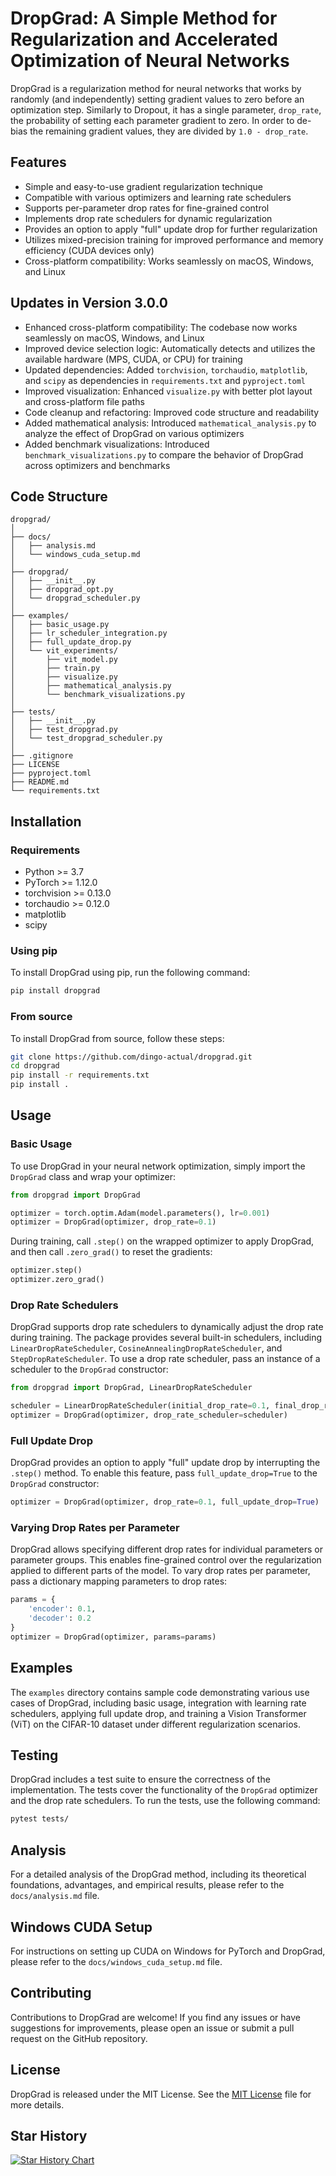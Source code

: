 # DropGrad: A Simple Method for Regularization and Accelerated Optimization of Neural Networks

DropGrad is a regularization method for neural networks that works by randomly (and independently) setting gradient values to zero before an optimization step. Similarly to Dropout, it has a single parameter, `drop_rate`, the probability of setting each parameter gradient to zero. In order to de-bias the remaining gradient values, they are divided by `1.0 - drop_rate`.

## Features

- Simple and easy-to-use gradient regularization technique
- Compatible with various optimizers and learning rate schedulers
- Supports per-parameter drop rates for fine-grained control
- Implements drop rate schedulers for dynamic regularization
- Provides an option to apply "full" update drop for further regularization
- Utilizes mixed-precision training for improved performance and memory efficiency (CUDA devices only)
- Cross-platform compatibility: Works seamlessly on macOS, Windows, and Linux

## Updates in Version 3.0.0

- Enhanced cross-platform compatibility: The codebase now works seamlessly on macOS, Windows, and Linux
- Improved device selection logic: Automatically detects and utilizes the available hardware (MPS, CUDA, or CPU) for training
- Updated dependencies: Added `torchvision`, `torchaudio`, `matplotlib`, and `scipy` as dependencies in `requirements.txt` and `pyproject.toml`
- Improved visualization: Enhanced `visualize.py` with better plot layout and cross-platform file paths
- Code cleanup and refactoring: Improved code structure and readability
- Added mathematical analysis: Introduced `mathematical_analysis.py` to analyze the effect of DropGrad on various optimizers
- Added benchmark visualizations: Introduced `benchmark_visualizations.py` to compare the behavior of DropGrad across optimizers and benchmarks

## Code Structure

```
dropgrad/
│
├── docs/
│   ├── analysis.md
│   └── windows_cuda_setup.md
│
├── dropgrad/
│   ├── __init__.py
│   ├── dropgrad_opt.py
│   └── dropgrad_scheduler.py
│
├── examples/
│   ├── basic_usage.py
│   ├── lr_scheduler_integration.py
│   ├── full_update_drop.py
│   └── vit_experiments/
│       ├── vit_model.py
│       ├── train.py
│       ├── visualize.py
│       ├── mathematical_analysis.py
│       └── benchmark_visualizations.py
│
├── tests/
│   ├── __init__.py
│   ├── test_dropgrad.py
│   └── test_dropgrad_scheduler.py
│
├── .gitignore
├── LICENSE
├── pyproject.toml
├── README.md
└── requirements.txt
```

## Installation

### Requirements

- Python >= 3.7
- PyTorch >= 1.12.0
- torchvision >= 0.13.0
- torchaudio >= 0.12.0
- matplotlib
- scipy

### Using pip

To install DropGrad using pip, run the following command:

```bash
pip install dropgrad
```

### From source

To install DropGrad from source, follow these steps:

```bash
git clone https://github.com/dingo-actual/dropgrad.git
cd dropgrad
pip install -r requirements.txt
pip install .
```

## Usage

### Basic Usage

To use DropGrad in your neural network optimization, simply import the `DropGrad` class and wrap your optimizer:

```python
from dropgrad import DropGrad

optimizer = torch.optim.Adam(model.parameters(), lr=0.001)
optimizer = DropGrad(optimizer, drop_rate=0.1)
```

During training, call `.step()` on the wrapped optimizer to apply DropGrad, and then call `.zero_grad()` to reset the gradients:

```python
optimizer.step()
optimizer.zero_grad()
```

### Drop Rate Schedulers

DropGrad supports drop rate schedulers to dynamically adjust the drop rate during training. The package provides several built-in schedulers, including `LinearDropRateScheduler`, `CosineAnnealingDropRateScheduler`, and `StepDropRateScheduler`. To use a drop rate scheduler, pass an instance of a scheduler to the `DropGrad` constructor:

```python
from dropgrad import DropGrad, LinearDropRateScheduler

scheduler = LinearDropRateScheduler(initial_drop_rate=0.1, final_drop_rate=0.0, num_steps=1000)
optimizer = DropGrad(optimizer, drop_rate_scheduler=scheduler)
```

### Full Update Drop

DropGrad provides an option to apply "full" update drop by interrupting the `.step()` method. To enable this feature, pass `full_update_drop=True` to the `DropGrad` constructor:

```python
optimizer = DropGrad(optimizer, drop_rate=0.1, full_update_drop=True)
```

### Varying Drop Rates per Parameter

DropGrad allows specifying different drop rates for individual parameters or parameter groups. This enables fine-grained control over the regularization applied to different parts of the model. To vary drop rates per parameter, pass a dictionary mapping parameters to drop rates:

```python
params = {
    'encoder': 0.1,
    'decoder': 0.2
}
optimizer = DropGrad(optimizer, params=params)
```

## Examples

The `examples` directory contains sample code demonstrating various use cases of DropGrad, including basic usage, integration with learning rate schedulers, applying full update drop, and training a Vision Transformer (ViT) on the CIFAR-10 dataset under different regularization scenarios.

## Testing

DropGrad includes a test suite to ensure the correctness of the implementation. The tests cover the functionality of the `DropGrad` optimizer and the drop rate schedulers. To run the tests, use the following command:

```bash
pytest tests/
```

## Analysis

For a detailed analysis of the DropGrad method, including its theoretical foundations, advantages, and empirical results, please refer to the `docs/analysis.md` file.

## Windows CUDA Setup

For instructions on setting up CUDA on Windows for PyTorch and DropGrad, please refer to the `docs/windows_cuda_setup.md` file.

## Contributing

Contributions to DropGrad are welcome! If you find any issues or have suggestions for improvements, please open an issue or submit a pull request on the GitHub repository.

## License

DropGrad is released under the MIT License. See the [MIT License](LICENSE) file for more details.

## Star History

<a href="https://star-history.com/#muditbhargava66/dropgrad&Date">
 <picture>
   <source media="(prefers-color-scheme: dark)" srcset="https://api.star-history.com/svg?repos=muditbhargava66/dropgrad&type=Date&theme=dark" />
   <source media="(prefers-color-scheme: light)" srcset="https://api.star-history.com/svg?repos=muditbhargava66/dropgrad&type=Date" />
   <img alt="Star History Chart" src="https://api.star-history.com/svg?repos=muditbhargava66/dropgrad&type=Date" />
 </picture>
</a>